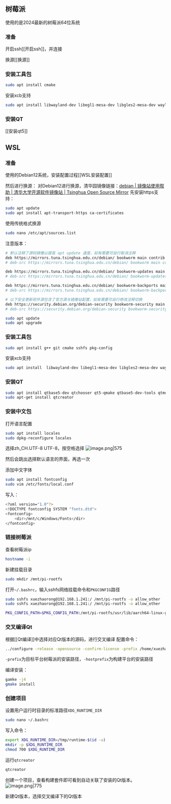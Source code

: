 
## 树莓派
使用的是2024最新的树莓派64位系统
### 准备
开启ssh[[开启ssh]]，并连接

换源[[换源]]

### 安装工具包
```bash 
sudo apt install cmake
```

安装xcb支持
```bash
sudo apt install libwayland-dev libegl1-mesa-dev libgles2-mesa-dev wayland-protocols libxkbcommon-dev
```
### 安装QT
[[安装qt5]]



## WSL
### 准备
使用的Debian12系统，安装配置过程[[WSL安装配置]]

然后进行换源：
对Debian12进行换源，清华园镜像链接：[debian | 镜像站使用帮助 | 清华大学开源软件镜像站 | Tsinghua Open Source Mirror](https://mirrors.tuna.tsinghua.edu.cn/help/debian/)
先安装https支持：
```bash
sudo apt update 
sudo apt install apt-transport-https ca-certificates 
```
使用传统格式换源
```bash
sudo nano /etc/apt/sources.list
```
注意版本：
```bash
# 默认注释了源码镜像以提高 apt update 速度，如有需要可自行取消注释
deb https://mirrors.tuna.tsinghua.edu.cn/debian/ bookworm main contrib non-free non-free-firmware
# deb-src https://mirrors.tuna.tsinghua.edu.cn/debian/ bookworm main contrib non-free non-free-firmware

deb https://mirrors.tuna.tsinghua.edu.cn/debian/ bookworm-updates main contrib non-free non-free-firmware
# deb-src https://mirrors.tuna.tsinghua.edu.cn/debian/ bookworm-updates main contrib non-free non-free-firmware

deb https://mirrors.tuna.tsinghua.edu.cn/debian/ bookworm-backports main contrib non-free non-free-firmware
# deb-src https://mirrors.tuna.tsinghua.edu.cn/debian/ bookworm-backports main contrib non-free non-free-firmware

# 以下安全更新软件源包含了官方源与镜像站配置，如有需要可自行修改注释切换
deb https://security.debian.org/debian-security bookworm-security main contrib non-free non-free-firmware
# deb-src https://security.debian.org/debian-security bookworm-security main contrib non-free non-free-firmware
```

```bash
sudo apt update
sudo apt upgrade
```

### 安装工具包 
```bash
sudo apt install g++ git cmake sshfs pkg-config
```

安装xcb支持
```bash
sudo apt install  libwayland-dev libegl1-mesa-dev libgles2-mesa-dev wayland-protocols libxkbcommon-dev
```

### 安装QT
```bash
sudo apt install qtbase5-dev qtchooser qt5-qmake qtbase5-dev-tools qtmultimedia5-dev libqt5serialport5-dev
sudo apt-get install qtcreator
```

### 安装中文包
打开语言配置
```bash
sudo apt install locales
sudo dpkg-reconfigure locales
```

选择zh_CH.UTF-8 UTF-8，按空格选择
![image.png|575](https://cdn.jsdelivr.net/gh/xuezhaorong/Picgo//Source/fix-dir/picgo/picgo-clipboard-images/2024/11/19/16-57-54-d30b1013ea8373cd94d03a4b06a707cc-20241119165754-7a6a6f.png)

然后会跳出选择默认语言的界面，再选一次

添加中文字体
```bash
sudo apt install fontconfig
sudo vim /etc/fonts/local.conf

```

写入：
```bash
<?xml version="1.0"?>
<!DOCTYPE fontconfig SYSTEM "fonts.dtd">
<fontconfig>
    <dir>/mnt/c/Windows/Fonts</dir>
</fontconfig>
```

### 链接树莓派
查看树莓派ip
```bash
hostname -i
```

新建挂载目录
```bash
sudo mkdir /mnt/pi-rootfs
```

打开`~/.bashrc`，输入sshfs网络挂载命令和`PKGCONFIG`路径
```bash
sudo sshfs xuezhaorong@192.168.1.241:/ /mnt/pi-rootfs -o allow_other
sudo sshfs xuezhaorong@192.168.1.241:/ /mnt/pi-rootfs -o allow_other

PKG_CONFIG_PATH=$PKG_CONFIG_PATH:/mnt/pi-rootfs/usr/lib/aarch64-linux-gnu/pkgconfig:/mnt/pi-rootfs/usr/lib/pkgconfig
```

### 交叉编译Qt
根据[[Qt编译]]中选择对应Qt版本的源码，进行交叉编译
配置命令：
```bash
../configure -release -opensource -confirm-license -prefix /home/xuezhaorong/Software/Qt -hostprefix /home/xuezhaorong/Software/Qt -xplatform linux-aarch64-gnu-g++ -sysroot /mnt/pi-rootfs -verbose -nomake tests -nomake examples -opengl es2 -skip qtvirtualkeyboard -skip qt3d -skip qtquick3d -skip qttools -skip qtscript -skip qtlocation -skip qtwebengine
```

`-prefix`为目标平台树莓派的安装路径，`-hostprefix`为构建平台的安装路径

编译安装：
```bash
gamke -j4
gmake install
```



### 创建项目
设置用户运行时目录的标准路径`XDG_RUNTIME_DIR`

```bash
sudo nano ~/.bashrc
```

写入命令：
```bash
export XDG_RUNTIME_DIR=/tmp/runtime-$(id -u) 
mkdir -p $XDG_RUNTIME_DIR 
chmod 700 $XDG_RUNTIME_DIR

```

运行`qtcreator`
```bash
qtcreator
```

创建一个项目，查看构建套件即可看到自动关联了安装的Qt版本。
![image.png|775](https://cdn.jsdelivr.net/gh/xuezhaorong/Picgo//Source/fix-dir/picgo/picgo-clipboard-images/2024/11/19/18-56-17-b754e876c9b0cbcb5700cac124f8ffda-20241119185616-5548f8.png)

新建Qt版本，选择交叉编译下的Qt版本
